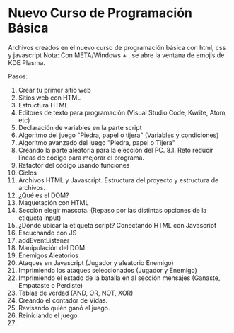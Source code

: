 # Nuevo Curso de Programación Básica

Archivos creados en el nuevo curso de programación básica con html, css y javascript
Nota: Con META/Windows + . se abre la ventana de emojis de KDE Plasma.

Pasos:

1. Crear tu primer sitio web
2. Sitios web con HTML
3. Estructura HTML
4. Editores de texto para programación (Visual Studio Code, Kwrite, Atom, etc)
5. Declaración de variables en la parte script
6. Algoritmo del juego "Piedra, papel o tijera" (Variables y condiciones)
7. Algoritmo avanzado del juego "Piedra, papel o Tijera"
8. Creando la parte aleatoria para la elección del PC.
    8.1. Reto reducir líneas de código para mejorar el programa.
9. Refactor del código usando funciones
10. Ciclos
11. Archivos HTML y Javascript. Estructura del proyecto y estructura de archivos.
12. ¿Qué es el DOM?
13. Maquetación con HTML
14. Sección elegir mascota. (Repaso por las distintas opciones de la etiqueta input)
15. ¿Dónde ubicar la etiqueta script? Conectando HTML con Javascript
16. Escuchando con JS
17. addEventListener
18. Manipulación del DOM
19. Enemigos Aleatorios
20. Ataques en Javascript (Jugador y aleatorio Enemigo)
21. Imprimiendo los ataques seleccionados (Jugador y Enemigo)
22. Imprimiendo el estado de la batalla en al sección mensajes (Ganaste, Empataste o Perdiste)
23. Tablas de verdad (AND, OR, NOT, XOR)
24. Creando el contador de Vidas.
25. Revisando quién ganó el juego.
26. Reiniciando el juego.
27. 